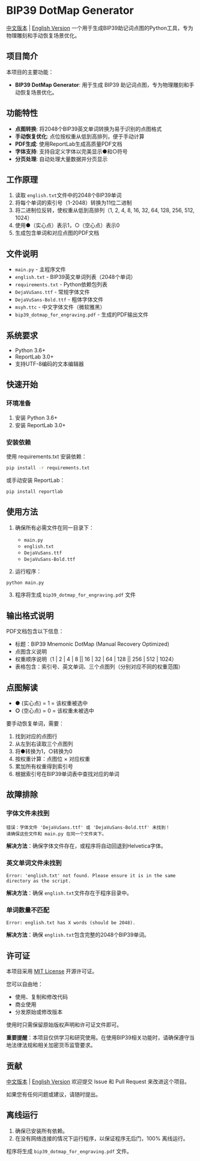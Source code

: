 # BIP39 DotMap Generator

[中文版本](README.md) | [English Version](README_EN.md)
一个用于生成BIP39助记词点图的Python工具，专为物理雕刻和手动恢复场景优化。

## 项目简介

本项目的主要功能：

- **BIP39 DotMap Generator**: 用于生成 BIP39 助记词点图，专为物理雕刻和手动恢复场景优化。

## 功能特性

- **点图转换**: 将2048个BIP39英文单词转换为易于识别的点图格式
- **手动恢复优化**: 点位按权重从低到高排列，便于手动计算
- **PDF生成**: 使用ReportLab生成高质量PDF文档
- **字体支持**: 支持自定义字体以完美显示●和○符号
- **分页处理**: 自动处理大量数据并分页显示

## 工作原理

1. 读取 `english.txt`文件中的2048个BIP39单词
2. 将每个单词的索引号（1-2048）转换为11位二进制
3. 将二进制位反转，使权重从低到高排列（1, 2, 4, 8, 16, 32, 64, 128, 256, 512, 1024）
4. 使用●（实心点）表示1，○（空心点）表示0
5. 生成包含单词和对应点图的PDF文档

## 文件说明

- `main.py` - 主程序文件
- `english.txt` - BIP39英文单词列表（2048个单词）
- `requirements.txt` - Python依赖包列表
- `DejaVuSans.ttf` - 常规字体文件
- `DejaVuSans-Bold.ttf` - 粗体字体文件
- `msyh.ttc` - 中文字体文件（微软雅黑）
- `bip39_dotmap_for_engraving.pdf` - 生成的PDF输出文件

## 系统要求

- Python 3.6+
- ReportLab 3.0+
- 支持UTF-8编码的文本编辑器

## 快速开始

### 环境准备

1. 安装 Python 3.6+
2. 安装 ReportLab 3.0+

### 安装依赖

使用 requirements.txt 安装依赖：

```bash
pip install -r requirements.txt
```

或手动安装 ReportLab：

```bash
pip install reportlab
```

## 使用方法

1. 确保所有必需文件在同一目录下：

   - `main.py`
   - `english.txt`
   - `DejaVuSans.ttf`
   - `DejaVuSans-Bold.ttf`
2. 运行程序：

```bash
python main.py
```

3. 程序将生成 `bip39_dotmap_for_engraving.pdf` 文件

## 输出格式说明

PDF文档包含以下信息：

- 标题：BIP39 Mnemonic DotMap (Manual Recovery Optimized)
- 点图含义说明
- 权重顺序说明（1 | 2 | 4 | 8 || 16 | 32 | 64 | 128 || 256 | 512 | 1024）
- 表格包含：索引号、英文单词、三个点图列（分别对应不同的权重范围）

## 点图解读

- **●** (实心点) = 1 = 该权重被选中
- **○** (空心点) = 0 = 该权重未被选中

要手动恢复单词，需要：

1. 找到对应的点图行
2. 从左到右读取三个点图列
3. 将●转换为1，○转换为0
4. 按权重计算：点图位 × 对应权重
5. 累加所有权重得到索引号
6. 根据索引号在BIP39单词表中查找对应的单词

## 故障排除

### 字体文件未找到

```
错误：字体文件 'DejaVuSans.ttf' 或 'DejaVuSans-Bold.ttf' 未找到！
请确保这些文件和 main.py 在同一个文件夹下。
```

**解决方法**：确保字体文件存在，或程序将自动回退到Helvetica字体。

### 英文单词文件未找到

```
Error: 'english.txt' not found. Please ensure it is in the same directory as the script.
```

**解决方法**：确保 `english.txt`文件存在于程序目录中。

### 单词数量不匹配

```
Error: english.txt has X words (should be 2048).
```

**解决方法**：确保 `english.txt`包含完整的2048个BIP39单词。

## 许可证

本项目采用 [MIT License](LICENSE) 开源许可证。

您可以自由地：

- 使用、复制和修改代码
- 商业使用
- 分发原始或修改版本

使用时只需保留原始版权声明和许可证文件即可。

**重要提醒**：本项目仅供学习和研究使用。在使用BIP39相关功能时，请确保遵守当地法律法规和相关加密货币监管要求。

## 贡献

[中文版本](README.md) | [English Version](README_EN.md)
欢迎提交 Issue 和 Pull Request 来改进这个项目。

如果您有任何问题或建议，请随时提出。

## 离线运行

1. 确保已安装所有依赖。
2. 在没有网络连接的情况下运行程序，以保证程序无后门，100% 离线运行。

程序将生成 `bip39_dotmap_for_engraving.pdf` 文件。
